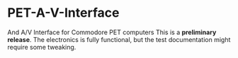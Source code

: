 # PET-A-V-Interface
And A/V Interface for Commodore PET computers
This is a <b>preliminary release</b>. The electronics is fully functional, but the test documentation might require some tweaking. 
